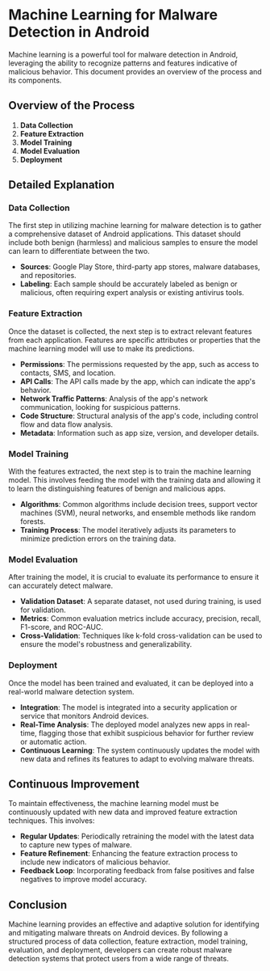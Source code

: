 
# Machine Learning for Malware Detection in Android

Machine learning is a powerful tool for malware detection in Android, leveraging the ability to recognize patterns and features indicative of malicious behavior. This document provides an overview of the process and its components.

## Overview of the Process

1. **Data Collection**
2. **Feature Extraction**
3. **Model Training**
4. **Model Evaluation**
5. **Deployment**

## Detailed Explanation

### Data Collection

The first step in utilizing machine learning for malware detection is to gather a comprehensive dataset of Android applications. This dataset should include both benign (harmless) and malicious samples to ensure the model can learn to differentiate between the two.

- **Sources**: Google Play Store, third-party app stores, malware databases, and repositories.
- **Labeling**: Each sample should be accurately labeled as benign or malicious, often requiring expert analysis or existing antivirus tools.

### Feature Extraction

Once the dataset is collected, the next step is to extract relevant features from each application. Features are specific attributes or properties that the machine learning model will use to make its predictions.

- **Permissions**: The permissions requested by the app, such as access to contacts, SMS, and location.
- **API Calls**: The API calls made by the app, which can indicate the app's behavior.
- **Network Traffic Patterns**: Analysis of the app's network communication, looking for suspicious patterns.
- **Code Structure**: Structural analysis of the app's code, including control flow and data flow analysis.
- **Metadata**: Information such as app size, version, and developer details.

### Model Training

With the features extracted, the next step is to train the machine learning model. This involves feeding the model with the training data and allowing it to learn the distinguishing features of benign and malicious apps.

- **Algorithms**: Common algorithms include decision trees, support vector machines (SVM), neural networks, and ensemble methods like random forests.
- **Training Process**: The model iteratively adjusts its parameters to minimize prediction errors on the training data.

### Model Evaluation

After training the model, it is crucial to evaluate its performance to ensure it can accurately detect malware.

- **Validation Dataset**: A separate dataset, not used during training, is used for validation.
- **Metrics**: Common evaluation metrics include accuracy, precision, recall, F1-score, and ROC-AUC.
- **Cross-Validation**: Techniques like k-fold cross-validation can be used to ensure the model's robustness and generalizability.

### Deployment

Once the model has been trained and evaluated, it can be deployed into a real-world malware detection system.

- **Integration**: The model is integrated into a security application or service that monitors Android devices.
- **Real-Time Analysis**: The deployed model analyzes new apps in real-time, flagging those that exhibit suspicious behavior for further review or automatic action.
- **Continuous Learning**: The system continuously updates the model with new data and refines its features to adapt to evolving malware threats.

## Continuous Improvement

To maintain effectiveness, the machine learning model must be continuously updated with new data and improved feature extraction techniques. This involves:

- **Regular Updates**: Periodically retraining the model with the latest data to capture new types of malware.
- **Feature Refinement**: Enhancing the feature extraction process to include new indicators of malicious behavior.
- **Feedback Loop**: Incorporating feedback from false positives and false negatives to improve model accuracy.

## Conclusion

Machine learning provides an effective and adaptive solution for identifying and mitigating malware threats on Android devices. By following a structured process of data collection, feature extraction, model training, evaluation, and deployment, developers can create robust malware detection systems that protect users from a wide range of threats.

